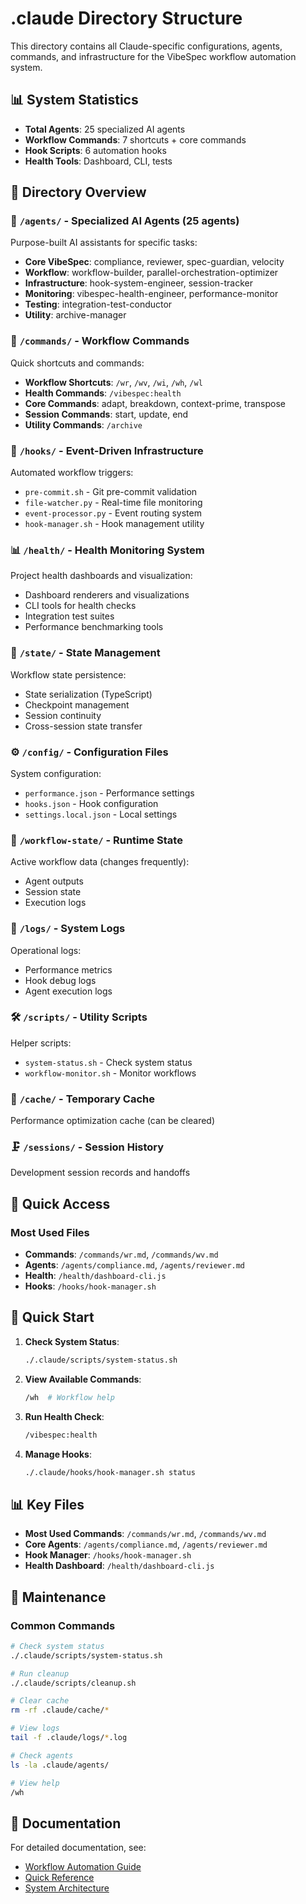 # .claude Directory Structure

This directory contains all Claude-specific configurations, agents, commands, and infrastructure for the VibeSpec workflow automation system.

## 📊 System Statistics
- **Total Agents**: 25 specialized AI agents
- **Workflow Commands**: 7 shortcuts + core commands
- **Hook Scripts**: 6 automation hooks
- **Health Tools**: Dashboard, CLI, tests

## 📁 Directory Overview

### 🤖 `/agents/` - Specialized AI Agents (25 agents)
Purpose-built AI assistants for specific tasks:
- **Core VibeSpec**: compliance, reviewer, spec-guardian, velocity
- **Workflow**: workflow-builder, parallel-orchestration-optimizer
- **Infrastructure**: hook-system-engineer, session-tracker
- **Monitoring**: vibespec-health-engineer, performance-monitor
- **Testing**: integration-test-conductor
- **Utility**: archive-manager

### 🚀 `/commands/` - Workflow Commands
Quick shortcuts and commands:
- **Workflow Shortcuts**: `/wr`, `/wv`, `/wi`, `/wh`, `/wl`
- **Health Commands**: `/vibespec:health`
- **Core Commands**: adapt, breakdown, context-prime, transpose
- **Session Commands**: start, update, end
- **Utility Commands**: `/archive`

### 🔧 `/hooks/` - Event-Driven Infrastructure
Automated workflow triggers:
- `pre-commit.sh` - Git pre-commit validation
- `file-watcher.py` - Real-time file monitoring
- `event-processor.py` - Event routing system
- `hook-manager.sh` - Hook management utility

### 📊 `/health/` - Health Monitoring System
Project health dashboards and visualization:
- Dashboard renderers and visualizations
- CLI tools for health checks
- Integration test suites
- Performance benchmarking tools

### 💾 `/state/` - State Management
Workflow state persistence:
- State serialization (TypeScript)
- Checkpoint management
- Session continuity
- Cross-session state transfer

### ⚙️ `/config/` - Configuration Files
System configuration:
- `performance.json` - Performance settings
- `hooks.json` - Hook configuration
- `settings.local.json` - Local settings

### 📂 `/workflow-state/` - Runtime State
Active workflow data (changes frequently):
- Agent outputs
- Session state
- Execution logs

### 📜 `/logs/` - System Logs
Operational logs:
- Performance metrics
- Hook debug logs
- Agent execution logs

### 🛠️ `/scripts/` - Utility Scripts
Helper scripts:
- `system-status.sh` - Check system status
- `workflow-monitor.sh` - Monitor workflows

### 💾 `/cache/` - Temporary Cache
Performance optimization cache (can be cleared)

### 🗜️ `/sessions/` - Session History
Development session records and handoffs

## 🚀 Quick Access

### Most Used Files
- **Commands**: `/commands/wr.md`, `/commands/wv.md`
- **Agents**: `/agents/compliance.md`, `/agents/reviewer.md`
- **Health**: `/health/dashboard-cli.js`
- **Hooks**: `/hooks/hook-manager.sh`

## 🚀 Quick Start

1. **Check System Status**:
   ```bash
   ./.claude/scripts/system-status.sh
   ```

2. **View Available Commands**:
   ```bash
   /wh  # Workflow help
   ```

3. **Run Health Check**:
   ```bash
   /vibespec:health
   ```

4. **Manage Hooks**:
   ```bash
   ./.claude/hooks/hook-manager.sh status
   ```

## 📊 Key Files

- **Most Used Commands**: `/commands/wr.md`, `/commands/wv.md`
- **Core Agents**: `/agents/compliance.md`, `/agents/reviewer.md`
- **Hook Manager**: `/hooks/hook-manager.sh`
- **Health Dashboard**: `/health/dashboard-cli.js`

## 🔧 Maintenance

### Common Commands
```bash
# Check system status
./.claude/scripts/system-status.sh

# Run cleanup
./.claude/scripts/cleanup.sh

# Clear cache
rm -rf .claude/cache/*

# View logs
tail -f .claude/logs/*.log

# Check agents
ls -la .claude/agents/

# View help
/wh
```

## 📖 Documentation

For detailed documentation, see:
- [Workflow Automation Guide](/docs/vibespec-workflow-automation-guide.md)
- [Quick Reference](/docs/workflow-quick-reference.md)
- [System Architecture](/docs/workflow-system-architecture.md)